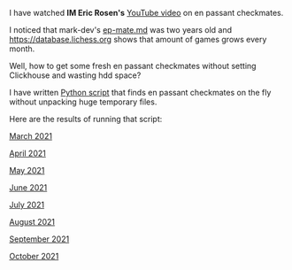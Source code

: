
I have watched **IM Eric Rosen's** [YouTube video](https://www.youtube.com/watch?v=qKX3jVJ5J7E) on en passant checkmates.

I noticed that mark-dev's [ep-mate.md](https://github.com/mark-dev/chessfactory-hall-of-fame/blame/master/etc/docs/results/ep-mate.md) was two years old and https://database.lichess.org shows that amount of games grows every month.

Well, how to get some fresh en passant checkmates without setting Clickhouse and wasting hdd space?

I have written [Python script](en-passant.py) that finds en passant checkmates on the fly without unpacking huge temporary files.

Here are the results of running that script:

[March 2021](March-2021.adoc)

[April 2021](April-2021.adoc)

[May 2021](May-2021.adoc)

[June 2021](June-2021.adoc)

[July 2021](July-2021.adoc)

[August 2021](August-2021.adoc)

[September 2021](September-2021.adoc)

[October 2021](October-2021.adoc)

